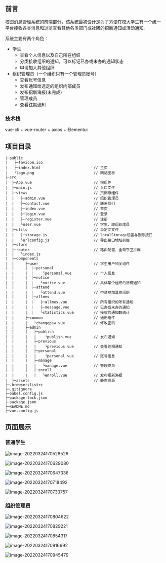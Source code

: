 ## 前言

校园消息管理系统的前端部分，该系统最初设计是为了方便在校大学生有一个统一平台接收各类消息和浏览查看其他各类部门或社团的招新通知或活动通知。

系统主要有两个角色：

- 学生
  - 查看个人信息以及自己所在组织
  - 分类接收组织的通知，可以标记已办或未办的通知状态
  - 申请加入其他组织
- 组织管理员（一个组织只有一个管理员账号）
  - 查看账号信息
  - 发布通知给选定的组织内部成员
  - 发布招新海报(未完成)
  - 管理成员
  - 查看往期通知

### 技术栈

vue-cli + vue-router + axios + Elementui

## 项目目录

```
├─public
|   ├─favicon.ico
|   ├─index.html                        // 主页
|   └logo.png                           // 网站图标
├─src
|  ├─App.vue                            // 根组件
|  ├─main.js                            // 入口文件
|  ├─views                              // 页面级组件
|  |   ├─admin.vue                      // 组织管理员
|  |   ├─contact.vue                    // 联系我们
|  |   ├─index.vue                      // 首页
|  |   ├─login.vue                      // 登录
|  |   ├─register.vue                   // 注册
|  |   └user.vue                        // 学生，即组织成员
|  ├─utils                              // 自定义文件
|  |   ├─storage.js                     // localStorage设置与删除接口
|  |   └urlconfig.js                    // 导出接口地址前缀
|  ├─store
|  ├─router                             // 路由配置，全局守卫拦截
|  |   └index.js
|  ├─components                         
|  |     ├─user                         // 学生用户相关组件
|  |     |  ├─personal        
|  |     |  |    └personal.vue          // 个人信息
|  |     |  ├─notice
|  |     |  |   └notice.vue             // 具体某个组织的所有通知
|  |     |  ├─attend
|  |     |  |   └attend.vue             // 申请参加其他组织
|  |     |  ├─allmes
|  |     |  |   ├─allmes.vue            // 所有组织的所有通知
|  |     |  |   ├─message.vue           // 已办或未办的通知
|  |     |  |   └statistics.vue         // 接收的通知数统计
|  |     ├─common                       // 通用组件
|  |     |   └changepsw.vue             // 修改密码
|  |     ├─admin
|  |     |   ├─publish
|  |     |   |    └publish.vue          // 发布通知
|  |     |   ├─previous
|  |     |   |    └previous.vue         // 查看往期通知
|  |     |   ├─personal
|  |     |   |    └personal.vue         // 账号信息
|  |     |   ├─manage
|  |     |   |   └manage.vue            // 管理成员
|  |     |   ├─enroll
|  |     |   |   └enroll.vue            // 发布招新海报
|  ├─assets                             // 静态资源
├─.browserslistrc
├─.gitignore
├─babel.config.js
├─package-lock.json
├─package.json
├─README.md
├─vue.config.js
```

## 页面展示

### 普通学生

![image-20220324170528526](https://gitee.com/jolinfor/picture-bed/raw/master/img/image-20220324170528526.png)

![image-20220324170629080](https://gitee.com/jolinfor/picture-bed/raw/master/img/image-20220324170629080.png)

![image-20220324170647336](https://gitee.com/jolinfor/picture-bed/raw/master/img/image-20220324170647336.png)

![image-20220324170718492](https://gitee.com/jolinfor/picture-bed/raw/master/img/image-20220324170718492.png)

![image-20220324170733757](https://gitee.com/jolinfor/picture-bed/raw/master/img/image-20220324170733757.png)

### 组织管理员

![image-20220324170804622](https://gitee.com/jolinfor/picture-bed/raw/master/img/image-20220324170804622.png)

![image-20220324170829221](https://gitee.com/jolinfor/picture-bed/raw/master/img/image-20220324170829221.png)

![image-20220324170854317](https://gitee.com/jolinfor/picture-bed/raw/master/img/image-20220324170854317.png)

![image-20220324170916692](https://gitee.com/jolinfor/picture-bed/raw/master/img/image-20220324170916692.png)

![image-20220324170945479](https://gitee.com/jolinfor/picture-bed/raw/master/img/image-20220324170945479.png)

